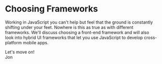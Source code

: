# Choosing Frameworks

Working in JavaScript you can't help but feel that the ground is constantly shifting under your feet. Nowhere is this as true as with different frameworks. We'll discuss choosing a front-end framework and will also look into hybrid UI frameworks that let you use JavaScript to develop cross-platform mobile apps.

Let's move on!  
Jon
